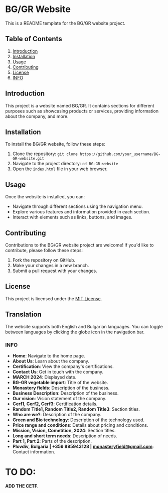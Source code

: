 # BG/GR Website

This is a README template for the BG/GR website project.

## Table of Contents

1. [Introduction](#introduction)
2. [Installation](#installation)
3. [Usage](#usage)
4. [Contributing](#contributing)
5. [License](#license)
6. [INFO](#info)

## Introduction

This project is a website named BG/GR. It contains sections for different purposes such as showcasing products or services, providing information about the company, and more.

## Installation

To install the BG/GR website, follow these steps:

1. Clone the repository: `git clone https://github.com/your_username/BG-GR-website.git`
2. Navigate to the project directory: `cd BG-GR-website`
3. Open the `index.html` file in your web browser.

## Usage

Once the website is installed, you can:

- Navigate through different sections using the navigation menu.
- Explore various features and information provided in each section.
- Interact with elements such as links, buttons, and images.

## Contributing

Contributions to the BG/GR website project are welcome! If you'd like to contribute, please follow these steps:

1. Fork the repository on GitHub.
2. Make your changes in a new branch.
3. Submit a pull request with your changes.

## License

This project is licensed under the [MIT License](LICENSE).

## Translation

The website supports both English and Bulgarian languages. You can toggle between languages by clicking the globe icon in the navigation bar.

### INFO 

- **Home**: Navigate to the home page.
- **About Us**: Learn about the company.
- **Certification**: View the company's certifications.
- **Contact Us**: Get in touch with the company.
- **MARCH 2024**: Displayed date.
- **BG-GR vegetable import**: Title of the website.
- **Monastery fields**: Description of the business.
- **Business Description**: Description of the business.
- **Our vision**: Vision statement of the company.
- **Cerf1, Cerf2, Cerf3**: Certification details.
- **Random Title1, Random Title2, Random Title3**: Section titles.
- **Who are we?**: Description of the company.
- **Green and Bio technology**: Description of the technology used.
- **Price range and conditions**: Details about pricing and conditions.
- **Mission, Vision, Cometition, 2024**: Section titles.
- **Long and short term needs**: Description of needs.
- **Part 1, Part 2**: Parts of the description.
- **Plovdiv, Bulgaria | +359 895943128 | monasteryfield@gmail.com**: Contact information.

# TO DO:
**ADD THE CETF.**